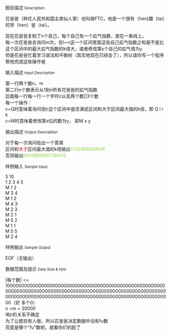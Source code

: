 <div class="panel panel-default">
<div class="area-title">
<span>
题目描述
<small>Description</small>
</span></div>
<div class="panel-body">

<p>花爸爸（<span style="">种花人民共和国主席仙人掌</span>）也叫做FTC，他是一个很有（hen)趣（tai）的学（hen）爸（tai）。</p><p>现在花爸爸复制了n个自己，每个自己有一个<span style="">疝气</span>指数，放在一条线上。<br>每一次花爸爸会询问m次，在l—r这一个区间里面这些自己疝气指数之和是不是比这个区间中的最大<span style="">疝气</span>指数的k倍大，或者修改第x个自己的<span style="">疝气</span>值为y<br>但是花爸爸忙着学习语法和平衡树（其实他现在已经会了），所以请你写一个程序帮他完成这些操作爸<br></p>

</div>
</div>

<div class="panel panel-default">
<div class="area-title">
<span>
输入描述
<small>Input Description</small>
</span></div>
<div class="panel-body">
<p>第一行两个数n，m<br>第二行n个数表示从1到n所有花爸爸的疝气指数<br>后面每一行每一行一个字符c以及两个数||3个数<br>每一个操作：<br>c=Q时意味着询问l到r这个区间中是否满足区间和大于区间最大值的k倍，即 Q l r k<br>c=M时意味着修改第x位的数为y， 即M x y</p>

</div>
</div>
<div  class="panel panel-default">
<div class="area-title">
<span>
输出描述
<small>Output Description</small>
</span></div>
<div class="panel-body">

<p>对于每一次询问给出一个答案<br/>区间和<span style="color: rgb(192, 0, 0);">大于</span>区间最大值的k倍输出<span style="color: rgb(146, 208, 80);">YESHBBISNAIVE</span><br/>否则输出<span style="color: rgb(146, 208, 80);">NOHBBISNOTNAIVE</span></p>

</div>
</div>


<div class="panel panel-default">
<div class="area-title">
<span>
样例输入
<small>Sample Input</small>
</span></div>
<div class="panel-body">
<p>5 10<br>1 2 3 4 5<br>M 1 2<br>M 3 4<br>M 1 2<br>M 4 3<br>M 2 3<br>M 2 1<br>M 5 2<br>M 1 1<br>M 5 5<br>M 2 4</p>

</div>
</div>

<div class="panel panel-default">
<div class="area-title">
<span>
样例输出
<small>Sample Output</small>
</span></div>
<div class="panel-body">
<p>EOF（无输出）<br></p>

</div>
</div>

<div class="panel panel-default">
<div class="area-title">
<span>
数据范围及提示
<small>Data Size & Hint</small>
</span></div>
<div class="panel-body">
<p>|每个数| &lt;=
<span style="">10000000000000000000000000000000000000000000000000000000000000000000000000000000000000000000000000000000000000000000000000000000000000000000000000000000000000000000000000000（好
多个0）</span><br>n =m = 30000<br>l和r的关系不确定<br>为了让题目有人做，所以花爸爸决定数据中没有<span style="">fu数</span><br>究竟是哪个“<span style="">fu</span>”数呢，就看你们的脸了</p>
</div>
</div>
